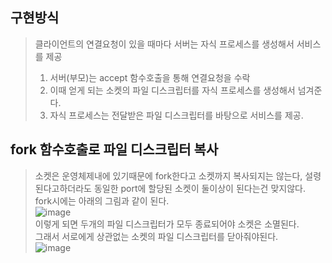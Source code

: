 ## 구현방식
> 클라이언트의 연결요청이 있을 때마다 서버는 자식 프로세스를 생성해서 서비스를 제공
> 1. 서버(부모)는 accept 함수호출을 통해 연결요청을 수락
> 2. 이때 얻게 되는 소켓의 파일 디스크립터를 자식 프로세스를 생성해서 넘겨준다.
> 3. 자식 프로세스는 전달받은 파일 디스크립터를 바탕으로 서비스를 제공.

## fork 함수호출로 파일 디스크립터 복사
> 소켓은 운영체제내에 있기때문에 fork한다고 소켓까지 복사되지는 않는다, 설령 된다고하더라도 동일한 port에 할당된 소켓이 둘이상이 된다는건 맞지않다.<br/>
> fork시에는 아래의 그림과 같이 된다.<br/>
> ![image](https://user-images.githubusercontent.com/79188587/166681030-7d0ea3e1-7d3a-4130-9d68-74bedb4c8a12.png)<br/>
> 이렇게 되면 두개의 파일 디스크립터가 모두 종료되어야 소켓은 소멸된다. <br/>
> 그래서 서로에게 상관없는 소켓의 파일 디스크립터를 닫아줘야된다.<br/>
> ![image](https://user-images.githubusercontent.com/79188587/166681593-44368395-b01a-42d9-af18-02fcccb6f65f.png)<br/>

